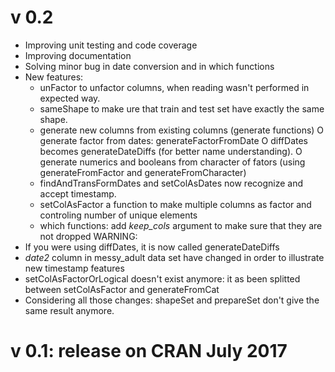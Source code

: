 v 0.2
=====
- Improving unit testing and code coverage
- Improving documentation
- Solving minor bug in date conversion and in which functions
- New features: 
	* unFactor to unfactor columns, when reading wasn't performed in expected way.
	* sameShape to make ure that train and test set have exactly the same shape.
	* generate new columns from existing columns (generate functions)
		O generate factor from dates: generateFactorFromDate
		O diffDates becomes generateDateDiffs (for better name understanding).
		O generate numerics and booleans from character of fators (using generateFromFactor and generateFromCharacter)
	* findAndTransFormDates and setColAsDates now recognize and accept timestamp.
	* setColAsFactor a function to make multiple columns as factor and controling number of unique elements
	* which functions: add *keep_cols* argument to make sure that they are not dropped
WARNING:
- If you were using diffDates, it is now called generateDateDiffs
- *date2* column in messy_adult data set have changed in order to illustrate new timestamp features
- setColAsFactorOrLogical doesn't exist anymore: it as been splitted between setColAsFactor and generateFromCat
- Considering all those changes: shapeSet and prepareSet don't give the same result anymore.

v 0.1: release on CRAN July 2017
================================